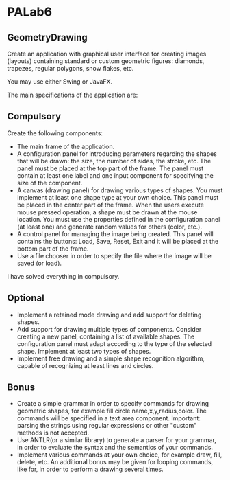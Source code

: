 # PALab6

## GeometryDrawing

Create an application with graphical user interface for creating images (layouts) containing standard or custom geometric figures: diamonds, trapezes, regular polygons, snow flakes, etc.

You may use either Swing or JavaFX.

The main specifications of the application are:

## Compulsory

Create the following components:

- The main frame of the application.
- A configuration panel for introducing parameters regarding the shapes that will be drawn: the size, the number of sides, the stroke, etc. The panel must be placed at the top part of the frame. The panel must contain at least one label and one input component for specifying the size of the component.
- A canvas (drawing panel) for drawing various types of shapes. You must implement at least one shape type at your own choice. This panel must be placed in the center part of the frame. When the users execute mouse pressed operation, a shape must be drawn at the mouse location. You must use the properties defined in the configuration panel (at least one) and generate random values for others (color, etc.).
- A control panel for managing the image being created. This panel will contains the buttons: Load, Save, Reset, Exit and it will be placed at the bottom part of the frame.
- Use a file chooser in order to specify the file where the image will be saved (or load).

I have solved everything in compulsory.

## Optional

- Implement a retained mode drawing and add support for deleting shapes.
- Add support for drawing multiple types of components. Consider creating a new panel, containing a list of available shapes. The configuration panel must adapt according to the type of the selected shape. Implement at least two types of shapes.
- Implement free drawing and a simple shape recognition algorithm, capable of recognizing at least lines and circles.

## Bonus

- Create a simple grammar in order to specify commands for drawing geometric shapes, for example fill circle name,x,y,radius,color. The commands will be specified in a text area component. Important: parsing the strings using regular expressions or other "custom" methods is not accepted.
- Use ANTLR(or a similar library) to generate a parser for your grammar, in order to evaluate the syntax and the semantics of your commands.
- Implement various commands at your own choice, for example draw, fill, delete, etc. An additional bonus may be given for looping commands, like for, in order to perform a drawing several times.
